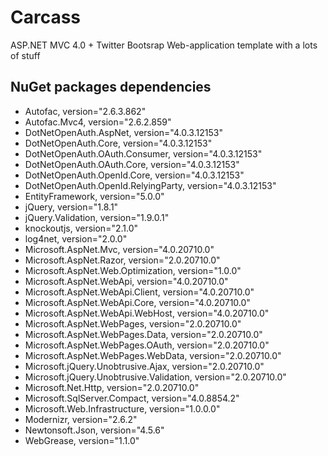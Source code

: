 Carcass
================================================================================
ASP.NET MVC 4.0 + Twitter Bootsrap 
Web-application template with a lots of stuff




NuGet packages dependencies
--------------------------------------------------------------------------------

* Autofac, version="2.6.3.862"
* Autofac.Mvc4, version="2.6.2.859"
* DotNetOpenAuth.AspNet, version="4.0.3.12153"
* DotNetOpenAuth.Core, version="4.0.3.12153"
* DotNetOpenAuth.OAuth.Consumer, version="4.0.3.12153"
* DotNetOpenAuth.OAuth.Core, version="4.0.3.12153"
* DotNetOpenAuth.OpenId.Core, version="4.0.3.12153"
* DotNetOpenAuth.OpenId.RelyingParty, version="4.0.3.12153"
* EntityFramework, version="5.0.0"
* jQuery, version="1.8.1"
* jQuery.Validation, version="1.9.0.1"
* knockoutjs, version="2.1.0"
* log4net, version="2.0.0"
* Microsoft.AspNet.Mvc, version="4.0.20710.0"
* Microsoft.AspNet.Razor, version="2.0.20710.0"
* Microsoft.AspNet.Web.Optimization, version="1.0.0"
* Microsoft.AspNet.WebApi, version="4.0.20710.0"
* Microsoft.AspNet.WebApi.Client, version="4.0.20710.0"
* Microsoft.AspNet.WebApi.Core, version="4.0.20710.0"
* Microsoft.AspNet.WebApi.WebHost, version="4.0.20710.0"
* Microsoft.AspNet.WebPages, version="2.0.20710.0"
* Microsoft.AspNet.WebPages.Data, version="2.0.20710.0"
* Microsoft.AspNet.WebPages.OAuth, version="2.0.20710.0"
* Microsoft.AspNet.WebPages.WebData, version="2.0.20710.0"
* Microsoft.jQuery.Unobtrusive.Ajax, version="2.0.20710.0"
* Microsoft.jQuery.Unobtrusive.Validation, version="2.0.20710.0"
* Microsoft.Net.Http, version="2.0.20710.0"
* Microsoft.SqlServer.Compact, version="4.0.8854.2"
* Microsoft.Web.Infrastructure, version="1.0.0.0"
* Modernizr, version="2.6.2"
* Newtonsoft.Json, version="4.5.6"
* WebGrease, version="1.1.0"